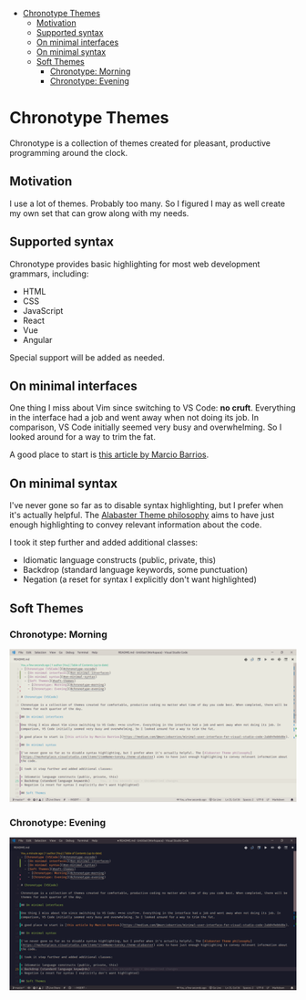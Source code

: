 - [Chronotype Themes](#chronotype-themes)
  - [Motivation](#motivation)
  - [Supported syntax](#supported-syntax)
  - [On minimal interfaces](#on-minimal-interfaces)
  - [On minimal syntax](#on-minimal-syntax)
  - [Soft Themes](#soft-themes)
    - [Chronotype: Morning](#chronotype-morning)
    - [Chronotype: Evening](#chronotype-evening)

# Chronotype Themes

Chronotype is a collection of themes created for pleasant, productive programming around the clock.

## Motivation

I use a lot of themes. Probably too many. So I figured I may as well create my own set that can grow along with my needs.

## Supported syntax

Chronotype provides basic highlighting for most web development grammars, including:

+ HTML
+ CSS
+ JavaScript
+ React
+ Vue
+ Angular

Special support will be added as needed.

## On minimal interfaces

One thing I miss about Vim since switching to VS Code: **no cruft**. Everything in the interface had a job and went away when not doing its job. In comparison, VS Code initially seemed very busy and overwhelming. So I looked around for a way to trim the fat.

A good place to start is [this article by Marcio Barrios](https://medium.com/@marciobarrios/minimal-user-interface-for-visual-studio-code-2ab849eb6d8e).

## On minimal syntax

I've never gone so far as to disable syntax highlighting, but I prefer when it's actually helpful. The [Alabaster Theme philosophy](https://marketplace.visualstudio.com/items?itemName=tonsky.theme-alabaster) aims to have just enough highlighting to convey relevant information about the code.

I took it step further and added additional classes:

+ Idiomatic language constructs (public, private, this)
+ Backdrop (standard language keywords, some punctuation)
+ Negation (a reset for syntax I explicitly don't want highlighted)

## Soft Themes

### Chronotype: Morning

![Chronotype: Morning UI Demo](images/ui/morning-ui.png)

### Chronotype: Evening

![Chronotype: Evening UI Demo](images/ui/evening-ui.png)
